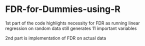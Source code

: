 # FDR-for-Dummies-using-R

1st part of the code highlights necessity for FDR as running linear regression on random data still generates 11 important variables


2nd part is implementation of FDR on actual data
